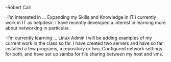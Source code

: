 -Robert Call

-I’m interested in ...
Expanding my Skills and Knowledge in IT i currently work in IT as helpdesk. I have recently developed a interest in learning more about networking in particular. 

-I’m currently learning ...
Linux Admin i will be adding examples of my current work in the class so far. I have created two servers and have so far installed a few programs, a repository or two, Configured
network settings for both, and have set up samba for file sharing between my host and vms.



<!---
charles120289/charles120289 is a ✨ special ✨ repository because its `README.md` (this file) appears on your GitHub profile.
You can click the Preview link to take a look at your changes.
--->
